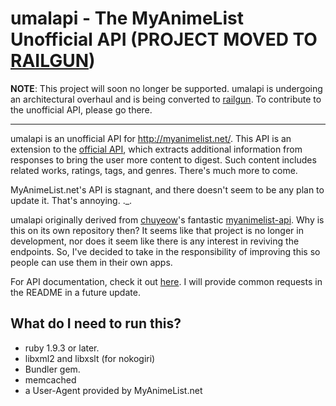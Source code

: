 umalapi - The MyAnimeList Unofficial API (PROJECT MOVED TO [RAILGUN](https://github.com/croberts22/railgun))
========================================

**NOTE**: This project will soon no longer be supported. umalapi is undergoing an architectural overhaul and is being converted to [railgun](https://github.com/croberts22/railgun). To contribute to the unofficial API, please go there.

---

umalapi is an unofficial API for http://myanimelist.net/. This API is an extension to the [official API](http://myanimelist.net/modules.php?go=api), which extracts additional information from responses to bring the user more content to digest. Such content includes related works, ratings, tags, and genres. There's much more to come.

MyAnimeList.net's API is stagnant, and there doesn't seem to be any plan to update it. That's annoying. ._.

umalapi originally derived from [chuyeow](https://github.com/chuyeow)'s fantastic [myanimelist-api](https://github.com/chuyeow/myanimelist-api). Why is this on its own repository then? It seems like that project is no longer in development, nor does it seem like there is any interest in reviving the endpoints. So, I've decided to take in the responsibility of improving this so people can use them in their own apps.

For API documentation, check it out [here](http://umal-api.coreyjustinroberts.com/docs/). I will provide common requests in the README in a future update.

What do I need to run this?
---------------------------------------

- ruby 1.9.3 or later.
- libxml2 and libxslt (for nokogiri)
- Bundler gem.
- memcached
- a User-Agent provided by MyAnimeList.net
